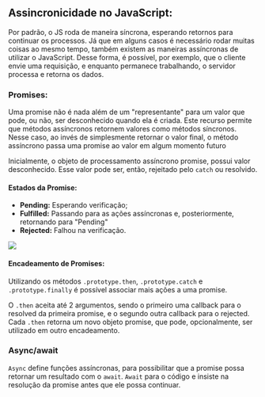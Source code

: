## Assincronicidade no JavaScript:

Por padrão, o JS roda de maneira síncrona, esperando retornos para continuar os processos. Já que em alguns casos é necessário rodar muitas coisas ao mesmo tempo, também existem as maneiras assíncronas de utilizar o JavaScript. Desse forma, é possível, por exemplo, que o cliente envie uma requisição, e enquanto permanece trabalhando, o servidor processa e retorna os dados.



### Promises:

Uma promise não é nada além de um "representante" para um valor que pode, ou não, ser desconhecido quando ela é criada. Este recurso permite que métodos assíncronos retornem valores como métodos síncronos. Nesse caso, ao invés de simplesmente retornar o valor final, o método assíncrono passa uma promise ao valor em algum momento futuro



Inicialmente, o objeto de processamento assíncrono promise, possui valor desconhecido. Esse valor pode ser, então, rejeitado pelo `catch` ou resolvido.

#### Estados da Promise:

+ **Pending:** Esperando verificação;
+ **Fulfilled:** Passando para as ações assíncronas e, posteriormente, retornando para "Pending"
+ **Rejected:** Falhou na verificação.



![](https://developer.mozilla.org/en-US/docs/Web/JavaScript/Reference/Global_Objects/Promise/promises.png)

#### Encadeamento de Promises:

Utilizando os métodos  `.prototype.then`, `.prototype.catch` e `.prototype.finally` é possível associar mais ações a uma promise.



O `.then` aceita até 2 argumentos, sendo o primeiro uma callback para o resolved da primeira promise, e o segundo outra callback para o rejected. Cada `.then` retorna um novo objeto promise, que pode, opcionalmente, ser utilizado em outro encadeamento. 



### Async/await

`Async` define funções assíncronas, para possibilitar que a promise possa retornar um resultado com o `await`. `Await` para o código e insiste na resolução da promise antes que ele possa continuar.

































